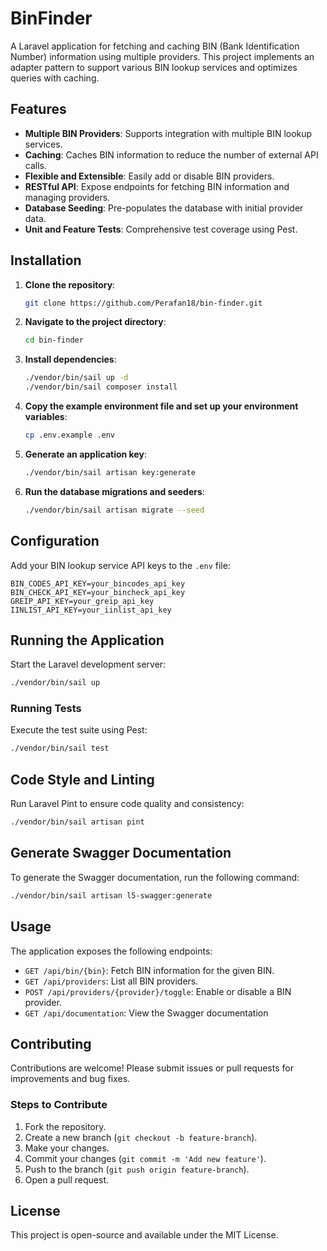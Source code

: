 # BinFinder

A Laravel application for fetching and caching BIN (Bank Identification Number) information using multiple providers. This project implements an adapter pattern to support various BIN lookup services and optimizes queries with caching.

## Features

- **Multiple BIN Providers**: Supports integration with multiple BIN lookup services.
- **Caching**: Caches BIN information to reduce the number of external API calls.
- **Flexible and Extensible**: Easily add or disable BIN providers.
- **RESTful API**: Expose endpoints for fetching BIN information and managing providers.
- **Database Seeding**: Pre-populates the database with initial provider data.
- **Unit and Feature Tests**: Comprehensive test coverage using Pest.

## Installation

1. **Clone the repository**:
    ```bash
    git clone https://github.com/Perafan18/bin-finder.git
    ```

2. **Navigate to the project directory**:
    ```bash
    cd bin-finder
    ```

3. **Install dependencies**:
    ```bash
    ./vendor/bin/sail up -d
    ./vendor/bin/sail composer install
    ```

4. **Copy the example environment file and set up your environment variables**:
    ```bash
    cp .env.example .env
    ```

5. **Generate an application key**:
    ```bash
    ./vendor/bin/sail artisan key:generate
    ```

6. **Run the database migrations and seeders**:
    ```bash
    ./vendor/bin/sail artisan migrate --seed
    ```

## Configuration

Add your BIN lookup service API keys to the `.env` file:

```env
BIN_CODES_API_KEY=your_bincodes_api_key
BIN_CHECK_API_KEY=your_bincheck_api_key
GREIP_API_KEY=your_greip_api_key
IINLIST_API_KEY=your_iinlist_api_key
```

## Running the Application
Start the Laravel development server:

```bash
./vendor/bin/sail up
```

### Running Tests
Execute the test suite using Pest:

```bash
./vendor/bin/sail test
```

## Code Style and Linting
Run Laravel Pint to ensure code quality and consistency:

```bash
./vendor/bin/sail artisan pint
```

## Generate Swagger Documentation
To generate the Swagger documentation, run the following command:
```sh
./vendor/bin/sail artisan l5-swagger:generate
```

## Usage

The application exposes the following endpoints:

- `GET /api/bin/{bin}`: Fetch BIN information for the given BIN.
- `GET /api/providers`: List all BIN providers.
- `POST /api/providers/{provider}/toggle`: Enable or disable a BIN provider.
- `GET /api/documentation`: View the Swagger documentation


## Contributing

Contributions are welcome! Please submit issues or pull requests for improvements and bug fixes.

### Steps to Contribute

1. Fork the repository.
2. Create a new branch (`git checkout -b feature-branch`).
3. Make your changes.
4. Commit your changes (`git commit -m 'Add new feature'`).
5. Push to the branch (`git push origin feature-branch`).
6. Open a pull request.

## License

This project is open-source and available under the MIT License.
